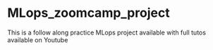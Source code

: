 # MLops_zoomcamp_project
This is a follow along practice MLops project available with full tutos available on Youtube 
